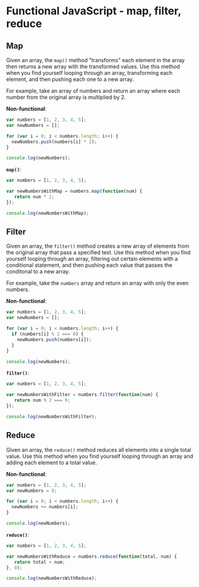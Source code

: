 # Functional JavaScript - map, filter, reduce

## Map

Given an array, the `map()` method "transforms" each element in the array then returns a new array with the transformed values. Use this method when you find yourself looping through an array, transforming each element, and then pushing each one to a new array.

For example, take an array of numbers and return an array where each number from the original array is multiplied by 2.

**Non-functional**:

```javascript
var numbers = [1, 2, 3, 4, 5];
var newNumbers = [];

for (var i = 0; i < numbers.length; i++) {
  newNumbers.push(numbers[i] * 2);
}

console.log(newNumbers);
```

**`map()`**:

```javascript
var numbers = [1, 2, 3, 4, 5];

var newNumbersWithMap = numbers.map(function(num) {
   return num * 2;
});

console.log(newNumbersWithMap);
```

## Filter

Given an array, the `filter()` method creates a new array of elements from the original array that pass a specified test. Use this method when you find yourself looping through an array, filtering out certain elements with a conditional statement, and then pushing each value that passes the conditonal to a new array.

For example, take the `numbers` array and return an array with only the even numbers.

**Non-functional**:

```javascript
var numbers = [1, 2, 3, 4, 5];
var newNumbers = [];

for (var i = 0; i < numbers.length; i++) {
  if (numbers[i] % 2 === 0) {
    newNumbers.push(numbers[i]);
  }
}

console.log(newNumbers);
```

**`filter()`**:

```javascript
var numbers = [1, 2, 3, 4, 5];

var newNumbersWithFilter = numbers.filter(function(num) {
   return num % 2 === 0;
});

console.log(newNumbersWithFilter);
```

## Reduce

Given an array, the `reduce()` method reduces all elements into a single total value. Use this method when you find yourself looping through an array and adding each element to a total value.

**Non-functional**:

```javascript
var numbers = [1, 2, 3, 4, 5];
var newNumbers = 0;

for (var i = 0; i < numbers.length; i++) {
  newNumbers += numbers[i];
}

console.log(newNumbers);
```

**`reduce()`**:

```javascript
var numbers = [1, 2, 3, 4, 5];

var newNumbersWithReduce = numbers.reduce(function(total, num) {
   return total + num;
}, 0);

console.log(newNumbersWithReduce);
```